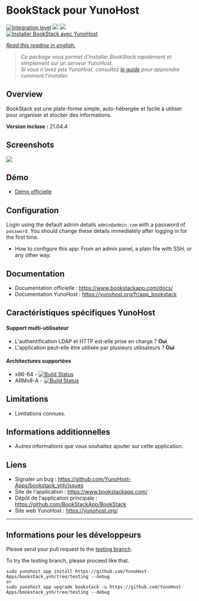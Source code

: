 # BookStack pour YunoHost

[![Integration level](https://dash.yunohost.org/integration/bookstack.svg)](https://dash.yunohost.org/appci/app/bookstack) ![](https://ci-apps.yunohost.org/ci/badges/bookstack.status.svg) ![](https://ci-apps.yunohost.org/ci/badges/bookstack.maintain.svg)  
[![Installer BookStack avec YunoHost](https://install-app.yunohost.org/install-with-yunohost.svg)](https://install-app.yunohost.org/?app=bookstack)

*[Read this readme in english.](./README.md)* 

> *Ce package vous permet d'installer BookStack rapidement et simplement sur un serveur YunoHost.  
Si vous n'avez pas YunoHost, consultez [le guide](https://yunohost.org/install) pour apprendre comment l'installer.*

## Overview
BookStack est une plate-forme simple, auto-hébergée et facile à utiliser pour organiser et stocker des informations.

**Version incluse :** 21.04.4

## Screenshots

![](https://www.bookstackapp.com/images/bookstack-hero-screenshot.jpg)

## Démo

* [Démo officielle](https://demo.bookstackapp.com/)

## Configuration

Login using the default admin details `admin@admin.com` with a password of `password`. You should change these details immediately after logging in for the first time.

 * How to configure this app: From an admin panel, a plain file with SSH, or any other way.

## Documentation

 * Documentation officielle : https://www.bookstackapp.com/docs/
 * Documentation YunoHost : https://yunohost.org/fr/app_bookstack

## Caractéristiques spécifiques YunoHost

#### Support multi-utilisateur

* L'authentification LDAP et HTTP est-elle prise en charge ? **Oui**
* L'application peut-elle être utilisée par plusieurs utilisateurs ? **Oui**

#### Architectures supportées

* x86-64 - [![Build Status](https://ci-apps.yunohost.org/ci/logs/bookstack.svg)](https://ci-apps.yunohost.org/ci/apps/bookstack/)
* ARMv8-A - [![Build Status](https://ci-apps-arm.yunohost.org/ci/logs/bookstack.svg)](https://ci-apps-arm.yunohost.org/ci/apps/bookstack/)

## Limitations

* Limitations connues.

## Informations additionnelles

* Autres informations que vous souhaitez ajouter sur cette application.

## Liens

 * Signaler un bug : https://github.com/YunoHost-Apps/bookstack_ynh/issues
 * Site de l'application : https://www.bookstackapp.com/
 * Dépôt de l'application principale : https://github.com/BookStackApp/BookStack
 * Site web YunoHost : https://yunohost.org/

---

## Informations pour les développeurs

Please send your pull request to the [testing branch](https://github.com/YunoHost-Apps/bookstack_ynh/tree/testing).

To try the testing branch, please proceed like that.
```
sudo yunohost app install https://github.com/YunoHost-Apps/bookstack_ynh/tree/testing --debug
or
sudo yunohost app upgrade bookstack -u https://github.com/YunoHost-Apps/bookstack_ynh/tree/testing --debug
```
